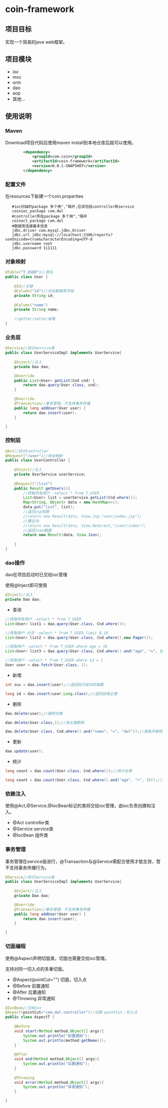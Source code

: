 # coin-framework

## 项目目标

实现一个简易的java web框架。

## 项目模块

*  ioc
*  mvc
*  orm
*  dao
*  aop
*  其他...

## 使用说明

### Maven

Download项目代码后使用maven install到本地仓库后就可以使用。

```xml
		<dependency>
			<groupId>com.coin</groupId>
			<artifactId>coin-framework</artifactId>
			<version>0.0.1-SNAPSHOT</version>
		</dependency>
```

### 配置文件

在resources下新建一个coin.properties
```
   #ioc扫描的package 多个用","隔开,应该包括controller和service
   coinioc_package com.dwl
   #controller所在package 多个用","隔开
   coinact_package com.dwl
   #数据库连接基本信息
   jdbc.driver com.mysql.jdbc.Driver
   jdbc.url jdbc:mysql://localhost:3306/reports?useUnicode=true&characterEncoding=UTF-8
   jdbc.username root
   jdbc.password 111111
```

### 对象映射

```java
@Table("T_USER")//表名
public class User {
	
	@Id//主键
	@Column("id")//对应数据库字段
	private String id;
	
	@Column("name")
	private String name;
	
	//getter/setter省略
}
```


### 业务层 

```java
@Service//标识service类
public class UserServiceImpl implements UserService{
	
	@Inject//注入
	private Dao dao;

	@Override
	public List<User> getList(Cnd cnd) {
		return dao.query(User.class, cnd);
	}

	@Override
	@Transaction//事务管理，不支持事务传播
	public long addUser(User user) {
	    return dao.insert(user);
	}

}
```

### 控制层

```java
@Act//标识controller
@Request("/user")//地址映射
public class UserController {
	
	@Inject//注入
	private UserService userService;
	
	@Request("/list")
	public Result getUsers(){
		//获取所有用户 -select * from T_USER
		List<User> list = userService.getList(Cnd.where());
		Map<String, Object> data = new HashMap<>();
		data.put("list", list);
		//返回jsp视图
		//return new Result(data, View.Jsp,"user/index.jsp");
		//重定向
		//return new Result(data, View.Redirect,"/user/index");
		//返回json数据
		return new Result(data, View.Json);
		
	}
}

```

### dao操作
dao在项目启动时已交给ioc管理

使用@Inject即可使用
```java
@Inject//注入
private Dao dao;
```

* 查询
```java
//获取所有用户 -select * from T_USER
List<User> list1 = dao.query(User.class, Cnd.where());

//获取用户 分页 -select * from T_USER limit 0,10
List<User> list2 = dao.query(User.class, Cnd.where(),new Pager());

//获取用户 -select * from T_USER where age = 16
List<User> list3 = dao.query(User.class, Cnd.where().and("age", "=", 16));

//获取用户 -select * from T_USER where id = 1
User user = dao.fetch(User.class, 1);
```
* 新增
```java
int sus = dao.insert(user);//返回执行成功的条数

long id = dao.insert(user,Long.class);//返回自增主键

```
* 删除
```java
dao.delete(user);//删除对象

dao.delete(User.class,1);//按主键删除

dao.delete(User.class, Cnd.where().and("name", "=", "dwl"));//按条件删除
```
* 更新
```java
dao.update(user);
```
* 统计
```java
long count = dao.count(User.class, Cnd.where());//统计全表

long count = dao.count(User.class, Cnd.where().and("age", ">", 35));//按条件统计
```

### 依赖注入

使用@Act,@Service,@IocBean标记的类将交给ioc管理，由ioc负责创建和注入。

* @Act  controller类
* @Service  service类
* @IocBean  组件类

### 事务管理

事务管理在service层进行，@Transaction与@Service需配合使用才能生效，暂不支持事务传播行为。
```java
@Service//标识service类
public class UserServiceImpl implements UserService{
	
	@Inject//注入
	private Dao dao;

	@Override
	@Transaction//事务管理，不支持事务传播
	public long addUser(User user) {
	    return dao.insert(user);
	}

}
```

### 切面编程

使用@Aspect声明切面类，切面也需要交给ioc管理。

支持对同一切入点的多重切面。

* @Aspect(pointCut="")  切面，切入点
* @Before  前置通知
* @After  后置通知
* @Throwing 异常通知

```java
@IocBean//交给ioc
@Aspect(pointCut="com.dwl.controller")//切面 pointCut：切入点
public class AspectT {
	
	@Before
	void start(Method method,Object[] args){
		System.out.println("前置通知");
		System.out.println(method.getName());
	}
	
	@After
	void end(Method method,Object[] args){
		System.out.println("后置通知");
	}
	
	@Throwing
	void error(Method method,Object[] args){
		System.out.println("异常通知");
	}

}

```



